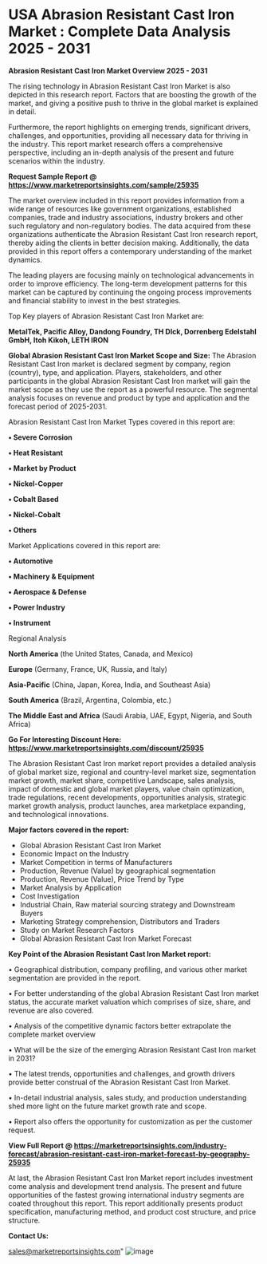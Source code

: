 # USA Abrasion Resistant Cast Iron Market : Complete Data Analysis 2025 - 2031

<Strong> Abrasion Resistant Cast Iron Market Overview 2025 - 2031</strong>

The rising technology in Abrasion Resistant Cast Iron Market is also depicted in this research report. Factors that are boosting the growth of the market, and giving a positive push to thrive in the global market is explained in detail.

Furthermore, the report highlights on emerging trends, significant drivers, challenges, and opportunities, providing all necessary data for thriving in the industry. This report market research offers a comprehensive perspective, including an in-depth analysis of the present and future scenarios within the industry.

<strong>Request Sample Report @ <a href=https://www.marketreportsinsights.com/sample/25935>https://www.marketreportsinsights.com/sample/25935</a></strong>

The market overview included in this report provides information from a wide range of resources like government organizations, established companies, trade and industry associations, industry brokers and other such regulatory and non-regulatory bodies. The data acquired from these organizations authenticate the Abrasion Resistant Cast Iron research report, thereby aiding the clients in better decision making. Additionally, the data provided in this report offers a contemporary understanding of the market dynamics.

The leading players are focusing mainly on technological advancements in order to improve efficiency. The long-term development patterns for this market can be captured by continuing the ongoing process improvements and financial stability to invest in the best strategies.

Top Key players of Abrasion Resistant Cast Iron Market are:

<strong>MetalTek, Pacific Alloy, Dandong Foundry, TH DIck, Dorrenberg Edelstahl GmbH, Itoh Kikoh, LETH IRON</strong>

<strong><b>Global Abrasion Resistant Cast Iron Market Scope and Size:</b></strong>
The Abrasion Resistant Cast Iron market is declared segment by company, region (country), type, and application. Players, stakeholders, and other participants in the global Abrasion Resistant Cast Iron market will gain the market scope as they use the report as a powerful resource. The segmental analysis focuses on revenue and product by type and application and the forecast period of 2025-2031.

Abrasion Resistant Cast Iron Market Types covered in this report are:

<strong>• Severe Corrosion

• Heat Resistant

• Market by Product

• Nickel-Copper

• Cobalt Based

• Nickel-Cobalt

• Others</strong>

Market Applications covered in this report are:

<strong>• Automotive

• Machinery & Equipment

• Aerospace & Defense

• Power Industry

• Instrument</strong> 

Regional Analysis

<strong>North America</strong> (the United States, Canada, and Mexico)

<strong>Europe</strong> (Germany, France, UK, Russia, and Italy)

<strong>Asia-Pacific</strong> (China, Japan, Korea, India, and Southeast Asia)

<strong>South America</strong> (Brazil, Argentina, Colombia, etc.)

<strong>The Middle East and Africa</strong> (Saudi Arabia, UAE, Egypt, Nigeria, and South Africa)

<strong>Go For Interesting Discount Here: <a href=https://www.marketreportsinsights.com/discount/25935>https://www.marketreportsinsights.com/discount/25935</a></strong>

The Abrasion Resistant Cast Iron market report provides a detailed analysis of global market size, regional and country-level market size, segmentation market growth, market share, competitive Landscape, sales analysis, impact of domestic and global market players, value chain optimization, trade regulations, recent developments, opportunities analysis, strategic market growth analysis, product launches, area marketplace expanding, and technological innovations.

<strong><b>Major factors covered in the report:</b></strong>
<ul>
  <li>Global Abrasion Resistant Cast Iron Market </li>
  <li>Economic Impact on the Industry</li>
  <li>Market Competition in terms of Manufacturers</li>
  <li>Production, Revenue (Value) by geographical segmentation</li>
  <li>Production, Revenue (Value), Price Trend by Type</li>
  <li>Market Analysis by Application</li>
  <li>Cost Investigation</li>
  <li>Industrial Chain, Raw material sourcing strategy and Downstream Buyers</li>
  <li>Marketing Strategy comprehension, Distributors and Traders</li>
  <li>Study on Market Research Factors</li>
  <li>Global Abrasion Resistant Cast Iron Market Forecast</li>
</ul>

<strong><b>Key Point of the Abrasion Resistant Cast Iron Market report:</b></strong>

• Geographical distribution, company profiling, and various other market segmentation are provided in the report.

• For better understanding of the global Abrasion Resistant Cast Iron market status, the accurate market valuation which comprises of size, share, and revenue are also covered.

• Analysis of the competitive dynamic factors better extrapolate the complete market overview

• What will be the size of the emerging Abrasion Resistant Cast Iron market in 2031?

• The latest trends, opportunities and challenges, and growth drivers provide better construal of the Abrasion Resistant Cast Iron Market.

• In-detail industrial analysis, sales study, and production understanding shed more light on the future market growth rate and scope.

• Report also offers the opportunity for customization as per the customer request.

<strong><b>View Full Report @ <a href=https://marketreportsinsights.com/industry-forecast/abrasion-resistant-cast-iron-market-forecast-by-geography-25935>https://marketreportsinsights.com/industry-forecast/abrasion-resistant-cast-iron-market-forecast-by-geography-25935</a></b></strong>


At last, the Abrasion Resistant Cast Iron Market report includes investment come analysis and development trend analysis. The present and future opportunities of the fastest growing international industry segments are coated throughout this report. This report additionally presents product specification, manufacturing method, and product cost structure, and price structure.

<strong>Contact Us:</strong>

sales@marketreportsinsights.com"
![image](https://github.com/user-attachments/assets/b6d9af32-4681-4863-802e-06be28e4b20b)
